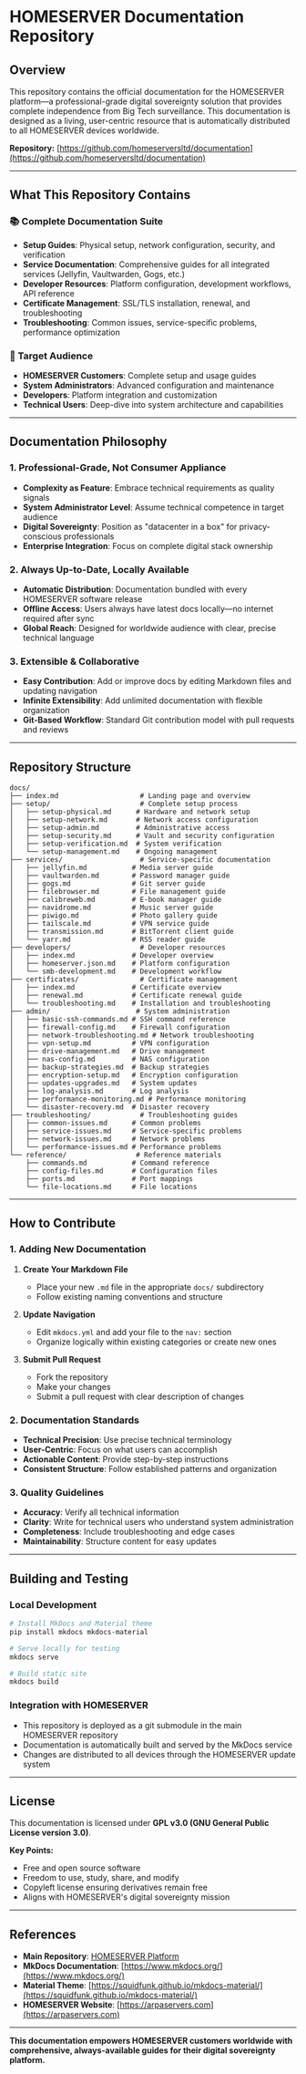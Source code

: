# HOMESERVER Documentation Repository

## Overview

This repository contains the official documentation for the HOMESERVER platform—a professional-grade digital sovereignty solution that provides complete independence from Big Tech surveillance. This documentation is designed as a living, user-centric resource that is automatically distributed to all HOMESERVER devices worldwide.

**Repository:** [https://github.com/homeserversltd/documentation](https://github.com/homeserversltd/documentation)

---

## What This Repository Contains

### 📚 Complete Documentation Suite
- **Setup Guides**: Physical setup, network configuration, security, and verification
- **Service Documentation**: Comprehensive guides for all integrated services (Jellyfin, Vaultwarden, Gogs, etc.)
- **Developer Resources**: Platform configuration, development workflows, API reference
- **Certificate Management**: SSL/TLS installation, renewal, and troubleshooting
- **Troubleshooting**: Common issues, service-specific problems, performance optimization

### 🎯 Target Audience
- **HOMESERVER Customers**: Complete setup and usage guides
- **System Administrators**: Advanced configuration and maintenance
- **Developers**: Platform integration and customization
- **Technical Users**: Deep-dive into system architecture and capabilities

---

## Documentation Philosophy

### 1. Professional-Grade, Not Consumer Appliance
- **Complexity as Feature**: Embrace technical requirements as quality signals
- **System Administrator Level**: Assume technical competence in target audience
- **Digital Sovereignty**: Position as "datacenter in a box" for privacy-conscious professionals
- **Enterprise Integration**: Focus on complete digital stack ownership

### 2. Always Up-to-Date, Locally Available
- **Automatic Distribution**: Documentation bundled with every HOMESERVER software release
- **Offline Access**: Users always have latest docs locally—no internet required after sync
- **Global Reach**: Designed for worldwide audience with clear, precise technical language

### 3. Extensible & Collaborative
- **Easy Contribution**: Add or improve docs by editing Markdown files and updating navigation
- **Infinite Extensibility**: Add unlimited documentation with flexible organization
- **Git-Based Workflow**: Standard Git contribution model with pull requests and reviews

---

## Repository Structure

```
docs/
├── index.md                    # Landing page and overview
├── setup/                      # Complete setup process
│   ├── setup-physical.md      # Hardware and network setup
│   ├── setup-network.md       # Network access configuration
│   ├── setup-admin.md         # Administrative access
│   ├── setup-security.md      # Vault and security configuration
│   ├── setup-verification.md  # System verification
│   └── setup-management.md    # Ongoing management
├── services/                   # Service-specific documentation
│   ├── jellyfin.md           # Media server guide
│   ├── vaultwarden.md        # Password manager guide
│   ├── gogs.md               # Git server guide
│   ├── filebrowser.md        # File management guide
│   ├── calibreweb.md         # E-book manager guide
│   ├── navidrome.md          # Music server guide
│   ├── piwigo.md             # Photo gallery guide
│   ├── tailscale.md          # VPN service guide
│   ├── transmission.md       # BitTorrent client guide
│   └── yarr.md               # RSS reader guide
├── developers/                 # Developer resources
│   ├── index.md              # Developer overview
│   ├── homeserver.json.md    # Platform configuration
│   └── smb-development.md    # Development workflow
├── certificates/               # Certificate management
│   ├── index.md              # Certificate overview
│   ├── renewal.md            # Certificate renewal guide
│   └── troubleshooting.md    # Installation and troubleshooting
├── admin/                     # System administration
│   ├── basic-ssh-commands.md # SSH command reference
│   ├── firewall-config.md    # Firewall configuration
│   ├── network-troubleshooting.md # Network troubleshooting
│   ├── vpn-setup.md          # VPN configuration
│   ├── drive-management.md   # Drive management
│   ├── nas-config.md         # NAS configuration
│   ├── backup-strategies.md  # Backup strategies
│   ├── encryption-setup.md   # Encryption configuration
│   ├── updates-upgrades.md   # System updates
│   ├── log-analysis.md       # Log analysis
│   ├── performance-monitoring.md # Performance monitoring
│   └── disaster-recovery.md  # Disaster recovery
├── troubleshooting/            # Troubleshooting guides
│   ├── common-issues.md      # Common problems
│   ├── service-issues.md     # Service-specific problems
│   ├── network-issues.md     # Network problems
│   └── performance-issues.md # Performance problems
└── reference/                 # Reference materials
    ├── commands.md           # Command reference
    ├── config-files.md       # Configuration files
    ├── ports.md              # Port mappings
    └── file-locations.md     # File locations
```

---

## How to Contribute

### 1. Adding New Documentation
1. **Create Your Markdown File**
   - Place your new `.md` file in the appropriate `docs/` subdirectory
   - Follow existing naming conventions and structure

2. **Update Navigation**
   - Edit `mkdocs.yml` and add your file to the `nav:` section
   - Organize logically within existing categories or create new ones

3. **Submit Pull Request**
   - Fork the repository
   - Make your changes
   - Submit a pull request with clear description of changes

### 2. Documentation Standards
- **Technical Precision**: Use precise technical terminology
- **User-Centric**: Focus on what users can accomplish
- **Actionable Content**: Provide step-by-step instructions
- **Consistent Structure**: Follow established patterns and organization

### 3. Quality Guidelines
- **Accuracy**: Verify all technical information
- **Clarity**: Write for technical users who understand system administration
- **Completeness**: Include troubleshooting and edge cases
- **Maintainability**: Structure content for easy updates

---

## Building and Testing

### Local Development
```bash
# Install MkDocs and Material theme
pip install mkdocs mkdocs-material

# Serve locally for testing
mkdocs serve

# Build static site
mkdocs build
```

### Integration with HOMESERVER
- This repository is deployed as a git submodule in the main HOMESERVER repository
- Documentation is automatically built and served by the MkDocs service
- Changes are distributed to all devices through the HOMESERVER update system

---

## License

This documentation is licensed under **GPL v3.0 (GNU General Public License version 3.0)**.

**Key Points:**
- Free and open source software
- Freedom to use, study, share, and modify
- Copyleft license ensuring derivatives remain free
- Aligns with HOMESERVER's digital sovereignty mission

---

## References

- **Main Repository**: [HOMESERVER Platform](https://github.com/homeserversltd/homeserver)
- **MkDocs Documentation**: [https://www.mkdocs.org/](https://www.mkdocs.org/)
- **Material Theme**: [https://squidfunk.github.io/mkdocs-material/](https://squidfunk.github.io/mkdocs-material/)
- **HOMESERVER Website**: [https://arpaservers.com](https://arpaservers.com)

---

**This documentation empowers HOMESERVER customers worldwide with comprehensive, always-available guides for their digital sovereignty platform.**
